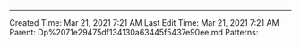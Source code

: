 ---
Created Time: Mar 21, 2021 7:21 AM
Last Edit Time: Mar 21, 2021 7:21 AM
Parent: Dp%2071e29475df134130a63445f5437e90ee.md
Patterns: 